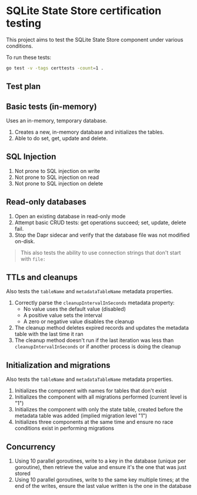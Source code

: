 # SQLite State Store certification testing

This project aims to test the SQLite State Store component under various conditions.

To run these tests:

```sh
go test -v -tags certtests -count=1 .
```

## Test plan

## Basic tests (in-memory)

Uses an in-memory, temporary database.

1. Creates a new, in-memory database and initializes the tables.
2. Able to do set, get, update and delete.

## SQL Injection

1. Not prone to SQL injection on write
2. Not prone to SQL injection on read
3. Not prone to SQL injection on delete

## Read-only databases

1. Open an existing database in read-only mode
2. Attempt basic CRUD tests: get operations succeed; set, update, delete fail.
3. Stop the Dapr sidecar and verify that the database file was not modified on-disk.

> This also tests the ability to use connection strings that don't start with `file:`

## TTLs and cleanups

Also tests the `tableName` and `metadataTableName` metadata properties.

1. Correctly parse the `cleanupIntervalInSeconds` metadata property:
   - No value uses the default value (disabled)
   - A positive value sets the interval
   - A zero or negative value disables the cleanup
2. The cleanup method deletes expired records and updates the metadata table with the last time it ran
3. The cleanup method doesn't run if the last iteration was less than `cleanupIntervalInSeconds` or if another process is doing the cleanup

## Initialization and migrations

Also tests the `tableName` and `metadataTableName` metadata properties.

1. Initializes the component with names for tables that don't exist
3. Initializes the component with all migrations performed (current level is "1")
4. Initializes the component with only the state table, created before the metadata table was added (implied migration level "1")
5. Initializes three components at the same time and ensure no race conditions exist in performing migrations

## Concurrency

1. Using 10 parallel goroutines, write to a key in the database (unique per goroutine), then retrieve the value and ensure it's the one that was just stored
2. Using 10 parallel goroutines, write to the same key multiple times; at the end of the writes, ensure the last value written is the one in the database
